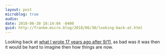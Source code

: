```yaml
---
layout: post
microblog: true
audio: 
date: 2018-06-30 18:14:04 -0400
guid: http://frankm.micro.blog/2018/06/30/looking-back-at.html
---
```

Looking back at [what I wrote 17 years ago after 9/11](http://web.archive.org/web/20020706073849/http://fmcpherson.weblogger.com/2001/09/15), as bad was it was then it would be hard to imagine then how things are now.
